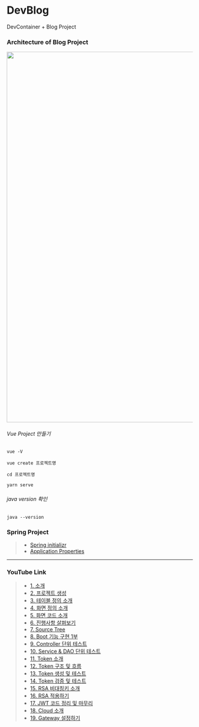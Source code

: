 # DevBlog
DevContainer + Blog Project

### Architecture of Blog Project
<img src="./image/DevBlog.gif" width="1000"></img>

###### Vue Project 만들기

```
vue -V

vue create 프로젝트명

cd 프로젝트명

yarn serve
```

###### java version 확인

```
java --version
```

### Spring Project
> * [Spring initializr](https://start.spring.io/)
> * [Application Properties](https://docs.spring.io/spring-boot/docs/current/reference/html/application-properties.html)


----
### YouTube Link

> * [1. 소개](https://youtu.be/oZcTz9lYOqw)
> * [2. 프로젝트 생성](https://youtu.be/9X4LIJJ4SlQ)
> * [3. 테이블 정의 소개](https://youtu.be/mpc99M_r_2M)
> * [4. 화면 정의 소개](https://youtu.be/oxW46UYkBFs)
> * [5. 화면 코드 소개](https://youtu.be/Uk7plVujni0)
> * [6. 진행사항 살펴보기](https://youtu.be/2fWKPBKV30w)
> * [7. Source Tree](https://youtu.be/vIPpkJu4acU)
> * [8. Boot 기능 구현 1부](https://youtu.be/I9eJuQevfD0)
> * [9. Controller 단위 테스트](https://youtu.be/hiPMGrFPQgU)
> * [10. Service & DAO 단위 테스트](https://youtu.be/iE30vOGdRPM)
> * [11. Token 소개](https://youtu.be/lnnCijQuTnQ)
> * [12. Token 구조 및 흐름](https://youtu.be/i5rp3mvFvLA)
> * [13. Token 생성 및 테스트](https://youtu.be/Nn9aXiyOnwk)
> * [14. Token 검증 및 테스트](https://youtu.be/W4xQVo82hhE)
> * [15. RSA 비대칭키 소개](https://youtu.be/fNWFtAFpiuI)
> * [16. RSA 적용하기](https://youtu.be/R29cAazcKqA)
> * [17. JWT 코드 정리 및 마무리](https://youtu.be/wAcYFsyddrg)
> * [18. Cloud 소개](https://youtu.be/mlJWoXJm034)
> * [19. Gateway 설정하기](https://youtu.be/ZAsjRGkzbC8)
